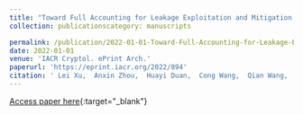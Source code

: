 ```yaml
---
title: "Toward Full Accounting for Leakage Exploitation and Mitigation in Dynamic Encrypted Databases"
collection: publicationscategory: manuscripts

permalink: /publication/2022-01-01-Toward-Full-Accounting-for-Leakage-Exploitation-and-Mitigation-in-Dynamic-Encrypted-Databases
date: 2022-01-01
venue: 'IACR Cryptol. ePrint Arch.'
paperurl: 'https://eprint.iacr.org/2022/894'
citation: ' Lei Xu,  Anxin Zhou,  Huayi Duan,  Cong Wang,  Qian Wang,  Xiaohua Jia, &quot;Toward Full Accounting for Leakage Exploitation and Mitigation in Dynamic Encrypted Databases.&quot; IACR Cryptol. ePrint Arch., 2022.'
---
```

[Access paper here](https://eprint.iacr.org/2022/894){:target="_blank"}
